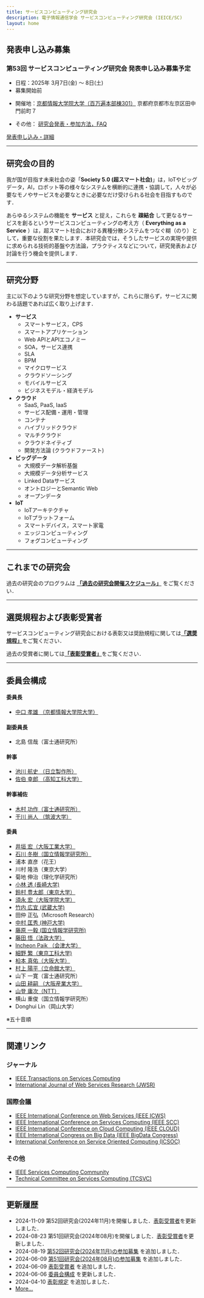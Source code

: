 ```yaml
---
title: サービスコンピューティング研究会
description: 電子情報通信学会 サービスコンピューティング研究会 (IEICE/SC)
layout: home
---
```


## <a id="cfp" name="cfp"></a>**発表申し込み募集**

### 第53回 サービスコンピューティング研究会 発表申し込み募集予定

- 日程：2025年 3月7日(金) ～ 8日(土)
- 募集開始前
<!-- - 申込締切：2024年09月11日(水) -->
<!-- - ~~申込締切：2024年09月11日(水)~~   **→【締切延長】：2024年09月18日(水)** -->
- 開催地：[京都情報大学院大学（百万遍本部棟301）](https://www.kcg.edu/facilities/hyakumanben-campus) 京都府京都市左京区田中門前町７
<!-- - 共催：[xxx研究会]([URL])共催 -->
- その他： [研究会発表・参加方法，FAQ](http://www.ieice.org/jpn/toukou/kenkyukai.html)

<a href="https://www.ieice.org/ken/program/index.php?tgid=IEICE-SC" class="btn_10">発表申し込み・詳細</a>

---

## 研究会の目的

我が国が目指す未来社会の姿「**Society 5.0 (超スマート社会)**」は，IoTやビッグデータ，AI，ロボット等の様々なシステムを横断的に連携・協調して，人々が必要なモノやサービスを必要なときに必要なだけ受けられる社会を目指すものです．

あらゆるシステムの機能を __サービス__ と捉え，これらを __疎結合__ して更なるサービスを創るというサービスコンピューティングの考え方（ __Everything as a Service__ ）は，超スマート社会における異種分散システムをつなぐ糊（のり）として，重要な役割を果たします．本研究会では，そうしたサービスの実現や提供に求められる技術的基盤や方法論，プラクティスなどについて，研究発表および討論を行う機会を提供します．

---

## <a id="keywords" name="keywords"></a>研究分野
主に以下のような研究分野を想定していますが，これらに限らず，サービスに関わる話題であれば広く取り上げます．

- __サービス__
  - スマートサービス，CPS
  - スマートアプリケーション
  - Web APIとAPIエコノミー
  - SOA，サービス連携
  - SLA
  - BPM
  - マイクロサービス
  - クラウドソーシング
  - モバイルサービス
  - ビジネスモデル・経済モデル
- __クラウド__
  - SaaS, PaaS, IaaS
  - サービス配備・運用・管理
  - コンテナ
  - ハイブリッドクラウド
  - マルチクラウド
  - クラウドネイティブ
  - 開発方法論 (クラウドファースト)
- __ビッグデータ__
  - 大規模データ解析基盤
  - 大規模データ分析サービス
  - Linked Dataサービス
  - オントロジーとSemantic Web
  - オープンデータ
- __IoT__
  - IoTアーキテクチャ
  - IoTプラットフォーム
  - スマートデバイス，スマート家電
  - エッジコンピューティング
  - フォグコンピューティング

---

<!----------------------------- 参加案内　ここから  --------------------------------------->
<!--

## <a id="latest" name="latest_event"></a>第46回サービスコンピューティング研究会 【8/25(金) オンライン】


### 研究会概要
- __テーマ:__ 「ソサエティ5.0に向けたサービスコンピューティングとインタプライズモデル化技術」および一般
- __日程：__ 2023年8月25日（金）
- __会場：__ 機械振興会館 （ハイブリッド開催，主：現地開催（6-65会議室），副：オンライン）

### プログラム (変更の可能性があります)

<pre>
日時　2023年 8月25日(金)　13：00～13：10

会場 機械振興会館 （ハイブリッド開催，主：現地開催（6-65会議室），副：オンライン）

議題 「ソサエティ5.0に向けたサービスコンピューティングとインタプライズモデル化技術」および一般

−−−　委員長開催挨拶　（ 10分 ）　−−−

8月25日(金) 午後 （13：10～14：00）
座長: 須栗 裕樹（宮城大）

(1) 13:10 - 13:35
複数分野の企業技術者を対象としたAI教育法の実践と評価
○大江信宏（サイバー大）・山崎貞彦（阪電通大）・清尾克彦（サイバー大）・大高謙二（M2M/IoT）・澤本　潤（岩手県立大）・小泉寿男（東京電機大）

(2) 13:35 - 14:00
顔認証APIを用いた幼稚園業務支援システムの導入
○伊賀隆之介・髙橋　徹・山田耕嗣（阪産大）

−−−　休憩　（ 15分 ）　−−−

3月11日(金) 午前 ＤX化への試みとアプリケーション(II) （10：25～11：40）
座長: 山登 庸次 (NTT)

(3) 14:15 - 14:40
RFIDタグによる園児登降園管理システムの可能性
○岩井嶺弥・森岡耕大・山田耕嗣（阪産大）

(4) 14:40 - 15:05
地方自治体のオープンデータ公開プロセスを支援するアプリケーションの検討
○渡邊　輔・陳　思楠（神戸大）・佐伯幸朗（高知工科大）・中村匡秀（神戸大）

−−−　ソフトウェアインタプライズモデリング研究会 委員長挨拶，次回研究会案内（ 10分 ）　−−−

−−−　研究専門委員会　（ 30分 ）　−−−

</pre>

### 発表時間
- 一般講演：発表 20 分 ＋ 質疑応答 5 分

###  <a id="regist" name="regist"></a> 参加登録
第46回研究会に参加するためには __オンライン登録が必要__ です．
下記をご参照の上，登録ください．
1. 【参加費の支払い】　[このページ](https://ken.ieice.org/ken/user/index.php?cmd=participation&tgs_regid=59982eba3afed073cd973a13a9bfcfc82cc39225945aeb316aebf454839d865e) を参照の上，参加費をお支払いください．__学生の方は聴講参加費が無料__ です．
 -->

<!----------------------------- 参加案内　ここまで  --------------------------------------->


<!----------------------------- 開催案内(CFP)　ここから  --------------------------------------->
<!--
## <a id="next_event" name="next_event"></a>【次回開催案内】第47回サービスコンピューティング研究会

### 概要

- __テーマ:__  一般
- __日程：__ 2023年11月17日（金）- 18日（土）
- __会場：__ 仙都会館 (宮城県仙台市青葉区中央2-2-10)
- __協賛：__ 電子情報通信学会 知能ソフトウェア工学研究会 (IEICE/KBSE)
- __発表申し込み締め切り：__  2023年9月8日 （延長の可能性あり）


### 開催案内

次回第47回のSC研究会は，2023年11月17日～18日に，仙都会館（宮城県）で開催いたします．

昨年に引き続き，知能ソフトウェア工学研究会とサービスコンピューティング研究会との共催で開催します．知能ソフトウェア工学とサービスコンピューティングに関する幅広いトピックを募集します．どうぞ奮ってご応募下さい．

今回は，開催形態につきまして，次の点にご留意ください．

1. Zoom による配信なしで，現地 (仙台) のみでの開催といたします．
今後の KBSE 研究会，SC 研究会の開催形態が現地のみになることを意味するものではなく，この形態を試行する位置づけのものです．ご理解いただければ幸いです．

2. ポスターセッションを実施いたします．研究の初期段階での構想の発表，中間的な結果の発表などにご利用いただければと思います．ポスター発表の場合も，通常の口頭発表と同じ締切で，1ページの概要をご提出いただきます．研究会当日は，ポスターをお持ちください．

◆サービスコンピューティング研究会の表彰制度について

サービスコンピューティング研究会では，研究会での優れた発表に対する表彰制度があります．11月研究会では，予稿・プレゼンの総合的な評価により優秀賞1件程度を選出いたします．優秀賞に選ばれた発表は2024年3月研究会にて表彰させていただく予定です．

#### <a id="topics" name="topics"></a> 研究会のトピック（これらに限定しません）
- サービスとしてのAI (AI as a Service, AIaaS)
- Digital Transformation (DX)
- SOA， Webサービス， サービスコンポジション， サービス検索・選定・運用管理， サービスセキュリティ， レガシーシステム連携
- クラウト環境， SaaS， PaaS， IaaSの管理とアーキテクチャ
- クラウドに関する性能評価， ワークフロー， ビジネスプロセス， BPM
- クラウドソーシング， WebAPI， マッシュアップ， モバイルサービス， クラウドロボット
- IoT実現に向けたサービスアーキテクチャ
- ストリームデータ・ビッグデータのためのシステム，解析基盤
- 機械学習とその応用
- ディープラーニングとその応用
- サービス環境に関するその他の技術的話題

#### 参加申込要領
- __発表申込締切 ：__ 2023年9月8日（金）
- __原稿締切：__ 開催日の約3週間前となります．正確な日付は，お申し込み後，学会事務局より送付される案内メールをご参照ください．
- __論文ページ数 ：__ 6ページ以内 （ポスター発表1ページ）
- __発表時間 :__ 　25分 (20分発表，5分質疑応答）
  - ※申し込み件数によって，発表時間を調整する場合があります.
- __発表申込方法 ：__ [電子情報通信学会 研究会発表申込システム](https://www.ieice.org/ken/program/index.php?tgid=IEICE-SC)の「発表申込受付中」メニューよりお申込ください．
- __著作権譲渡 ：__ 予稿集を作成するために著作権譲渡に同意して頂きます．
	- [電子情報通信学会の著作権規定の基本方針](https://www.ieice.org/jpn/copyright/houshin.html)
- __聴講参加費：__ 2018年度より技報完全電子化に伴い，
参加者の属性に応じて[聴講参加費の支払い](https://www.ieice.org/ken/user/index.php?cmd=participation&tgs_regid=e05ca9ad364d3bb2e9638329921e4ff0da5f225ca6f9c15dd5bf8a34c878a6f6)が必要となります．
- __照会先：__
- 電子情報通信学会 知能ソフトウェア工学研究会 (IEICE/KBSE)
	- 田辺 良則（鶴見大学）E-mail: tanabe-y[at]tsurumi-u.ac.jp
- 電子情報通信学会 サービスコンピューティング研究会 (IEICE/SC)
  - 北島 信哉（富士通）  E-mail: kitajima.shinya[at]fujitsu.com

---
 -->
<!--
以下より選択できます (※申込件数によって，発表時間が短くなる場合があります)
	- ロング発表　: 口頭発表形式　45分(30分発表，15分質疑応答)
	- ショート発表: 口頭発表形式　30分(20分発表，10分質疑応答)
	- ポスター発表 (論文あり): ポスターセッション (1～2時間程度)
	- ポスター発表 (論文なし): ポスターセッション (1～2時間程度)
-->

<!--
#### 特記事項
- __懇親会について：__ 終了後，懇親会の開催を予定しております．詳細や希望調査など，発表申込みの締切後に連絡させていただきます．
-->

<!----------------------------- 開催案内(CFP)　ここまで  --------------------------------------->



## これまでの研究会

過去の研究会のプログラムは [**「過去の研究会開催スケジュール」**](https://ken.ieice.org/ken/program/index.php?instsoc=IEICE-D&tgid=IEICE-SC&year=39&region=0&sch1=1&schkey=&pnum=0&psize=2&psort=1&layout=&lang=&term=&pskey=&ps1=1&ps2=1&ps3=1&ps4=1&ps5=1&search_mode=) をご覧ください．
<!-- 過去の研究会のプログラムは [**「過去のイベント」**](seminar_list.md) をご覧ください． -->

---

## 選奨規程および表彰受賞者

サービスコンピューティング研究会における表彰又は奨励規程に関しては[**「選奨規程」**](award.md)をご覧ください．

過去の受賞者に関しては[**「表彰受賞者」**](winner.md)をご覧ください．

---

## 委員会構成

#### 委員長

- [中口 孝雄 （京都情報大学院大学）](https://www.kcg.edu/faculty/professor/t-nakaguchi)

#### 副委員長

- 北島 信哉（富士通研究所）

#### 幹事

- [池川 航史 （日立製作所）](https://ikegawa-koshi.github.io/)
- [佐伯 幸郎 （高知工科大学）](https://www.kochi-tech.ac.jp/profile/ja/saiki-sachio.html)

#### 幹事補佐

- [木村 功作（富士通研究所）](https://8card.net/p/39588542006)
- [干川 尚人 （筑波大学）](https://researchmap.jp/nhoshi_pub)

#### 委員

- [井垣 宏（大阪工業大学）](https://www.oit.ac.jp/laboratory/room/230)
- [石川 冬樹（国立情報学研究所）](http://research.nii.ac.jp/~f-ishikawa/)
- 浦本 直彦（花王）
- 川村 隆浩（東京大学）
- 菊地 伸治（理化学研究所）
- [小林 透 (長崎大学)](https://www.idsci.nagasaki-u.ac.jp/research_ac/facultylist/staff7)
- [鈴村 豊太郎（東京大学）](https://sites.google.com/view/toyolab/suzumura-1)
- [須永 宏（大阪学院大学）](https://www.ogu.ac.jp/faculty/teacher/info/sunaga.html)
- [竹内 広宜 (武蔵大学)](https://researchmap.jp/h.takeuchi)
- 田仲 正弘（Microsoft Research）
- [中村 匡秀 (神戸大学)](http://www27.cs.kobe-u.ac.jp/~masa-n/)
- [藤原 一毅 (国立情報学研究所)](http://ikki.fujiwa.la/)
- [藤田 悟（法政大学）](https://cis.hosei.ac.jp/depts/dm/fujita/)
- [Incheon Paik （会津大学）](http://ebiz.u-aizu.ac.jp/)
- [細野 繁（東京工科大学)](https://www.teu.ac.jp/info/lab/teacher/cs/index.html?id=1735)
- [柗本 真佑（大阪大学）](http://sdl.ist.osaka-u.ac.jp/~shinsuke/)
- [村上 陽平（立命館大学）](http://www.ritsumei.ac.jp/~yohei/)
- 山下 一寛（富士通研究所）
- [山田 耕嗣 （大阪産業大学）](https://kenkyu-s.osaka-sandai.ac.jp/cvclients/researchers/read0114110)
- [山登 庸次（NTT）](https://researchmap.jp/yamato_yoji)
- 横山 重俊（国立情報学研究所）
- Donghui Lin（岡山大学）

※五十音順

---

## 関連リンク

### ジャーナル
- [IEEE Transactions on Services Computing](http://www.computer.org/tsc)
- [International Journal of Web Services Research (JWSR)](http://www.servicescomputing.org/jwsr/)

### 国際会議
- [IEEE International Conference on Web Services (IEEE ICWS)](http://conferences.computer.org/icws/)
- [IEEE International Conference on Services Computing (IEEE SCC)](http://conferences.computer.org/scc/)
- [IEEE International Conference on Cloud Computing (IEEE CLOUD)](http://conferences.computer.org/cloud/)
- [IEEE International Congress on Big Data (IEEE BigData Congress)](http://conferences.computer.org/bigdatacongress/)
- [International Conference on Service Oriented Computing (ICSOC)](http://www.icsoc.org/)

### その他
- [IEEE Services Computing Community](https://www.ieeecommunities.org/services)
- [Technical Committee on Services Computing (TCSVC)](http://tab.computer.org/tcsc/)

---

## 更新履歴

- 2024-11-09 第52回研究会(2024年11月)を開催しました．[表彰受賞者](winner.md)を更新しました．
- 2024-08-23 第51回研究会(2024年08月)を開催しました．[表彰受賞者](winner.md)を更新しました．
- 2024-08-19 [第52回研究会(2024年11月)の参加募集](#cfp) を追加しました．
- 2024-06-09 [第51回研究会(2024年08月)の参加募集](#cfp) を追加しました．
- 2024-06-09 [表彰受賞者](winner.md) を追加しました．
- 2024-06-06 [委員会構成](#委員会構成) を更新しました．
- 2024-04-10 [表彰規定](award.md) を追加しました．
- [More...](seminar_list.md)

<!--
- 2023-09-04 [第47回研究会の参加募集](#next_event) を追加しました．
- 2022-05-30 [第41回研究会【オンライン開催】の報告](/seminar/report/update/2022/03/11/report-of-seminar.html)を書きました．
- 2022-03-09 [第42回研究会の参加募集](#next_event) を追加しました．
- 2022-03-08 [第41回研究会の参加登録，プログラム案内](#latest_event) を追加しました．
- 2022-03-08 [第40回研究会【オンライン開催】の報告](/seminar/report/update/2021/11/06/report-of-seminar.html)を書きました．
- 2021-08-30 [第40回研究会の参加募集](#latest_event) を追加しました．
- 2021-08-30 [第39回研究会【オンライン開催】の報告](/seminar/report/update/2021/08/27/report-of-seminar.html)を書きました．
- 2021-08-18 [第39回研究会の参加登録，プログラム案内](#latest_event) を追加しました．
- 2021-08-18 [第38回研究会【オンライン開催】の報告](/seminar/report/update/2021/05/28/report-of-seminar.html)を書きました．
- 2021-05-17 [第37回研究会【オンライン開催】の報告](/seminar/report/update/2021/03/19/report-of-seminar.html)を書きました．
- 2021-05-12 [第38回研究会の参加登録，プログラム案内](#latest_event) を追加しました．
- 2021-03-01 [第36回研究会【オンライン開催】の報告](/seminar/report/update/2020/11/13/report-of-seminar.html)を書きました．
- 2021-02-24 第37回研究会の参加登録，プログラム案内を追加しました．
- 2020-10-27 第36回研究会の参加登録をオープンしました．
- 2020-10-23 [第36回研究会の参加案内，特別企画の詳細情報を更新](#latest_event)しました．
- 2020-10-23 [野沢温泉村 as バーチャル開催地](virtual_venue.md) の情報を更新しました．
- 2020-10-16 第36回研究会の参加登録，プログラム案内を追加しました．
- 2020-10-16 [第35回研究会【オンライン開催】の報告](/seminar/report/update/2020/08/21/report-of-seminar.html)を書きました．
- 2020-07-01 第35回研究会の参加登録，プログラム案内を追加しました．
- 2020-07-01 [第34回研究会【オンライン開催】の報告](/seminar/report/update/2020/05/29/report-of-seminar.html)を書きました．
- 2020-05-16 第34回研究会の参加登録，プログラム案内を追加しました．第35回研究会の開催案内を掲載しました．
- 2020-04-07 [第33回研究会【オンライン開催】の報告](/seminar/report/update/2020/03/16/report-of-seminar.html)を書きました．
- 2020-03-12 第34回研究会の参加募集案内を追加しました
- 2020-03-12 第33回研究会の【オンライン開催】の告知を追加しました
- 2020-03-12 [ウィンターワークショップ2020・イン・京都の報告](/seminar/report/update/2020/01/25/report-of-seminar.html)をアップしました．
- 2020-03-12 [第32回研究会の報告](/seminar/report/update/2019/11/08/report-of-seminar.html)をアップしました．
- 2020-02-27 第33回研究会の【現地開催中止】の告知を追加しました
- 2019-12-27 第33回研究会の参加募集案内を追加しました
- 2019-08-26 第32回研究会の参加募集案内を追加しました
- 2019-08-26 [第31回研究会の報告](/seminar/report/update/2019/08/23/report-of-seminar.html)を書きました
- 2019-08-26 [第30回研究会の報告](/seminar/report/update/2019/05/31/report-of-seminar.html)を書きました
- 2019-06-11 第31回研究会の参加募集案内を追加しました
- 2019-04-03 第30回研究会の参加募集案内を追加しました
- 2019-04-03 [第29回研究会の報告](/seminar/report/update/2019/03/15/report-of-seminar.html)を書きました
- 2018-12-17 第29回研究会の参加募集案内を追加しました
- 2018-11-26 ウィンターワークショップの参加募集案内を追加しました
- 2018-11-26 [第28回研究会の報告](/seminar/report/update/2018/11/10/report-of-seminar.html)を書きました
-->